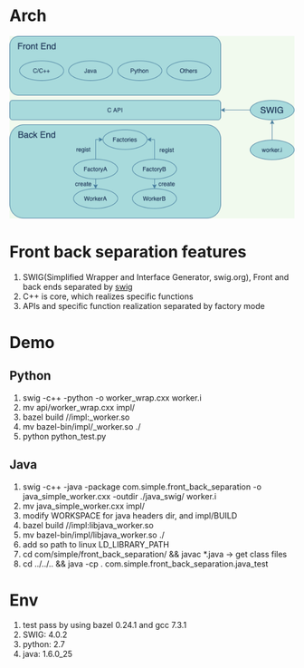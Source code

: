 # Arch
![image-2021](imgs/arch.png)

# Front back separation features
1. SWIG(Simplified Wrapper and Interface Generator, swig.org), Front and back ends separated by [swig](https://github.com/swig/swig)
2. C++ is core, which realizes specific functions
3. APIs and specific function realization separated by factory mode

# Demo

## Python
1. swig -c++ -python -o worker_wrap.cxx worker.i
2. mv api/worker_wrap.cxx impl/
3. bazel build //impl:_worker.so
4. mv bazel-bin/impl/_worker.so ./
5. python python_test.py

## Java
1. swig -c++ -java -package com.simple.front_back_separation -o java_simple_worker.cxx -outdir ./java_swig/ worker.i
2. mv java_simple_worker.cxx impl/
3. modify WORKSPACE for java headers dir, and impl/BUILD
4. bazel build //impl:libjava_worker.so
5. mv bazel-bin/impl/libjava_worker.so ./
6. add so path to linux LD_LIBRARY_PATH
7. cd com/simple/front_back_separation/ && javac *.java  -> get class files
8. cd ../../.. && java -cp . com.simple.front_back_separation.java_test

# Env
1. test pass by using bazel 0.24.1 and gcc 7.3.1
2. SWIG: 4.0.2
3. python: 2.7
4. java: 1.6.0_25

